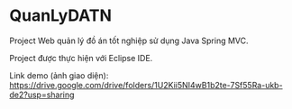 # QuanLyDATN

Project Web quản lý đồ án tốt nghiệp sử dụng Java Spring MVC.

Project được thực hiện với Eclipse IDE.

Link demo (ảnh giao diện): https://drive.google.com/drive/folders/1U2Kii5NI4wB1b2te-7Sf55Ra-ukb-de2?usp=sharing
